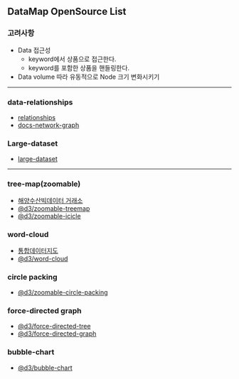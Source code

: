 ## DataMap OpenSource List
### 고려사항
- Data 접근성
    - keyword에서 상품으로 접근한다.
    - keyword를 포함한 상품을 핸들링한다.
- Data volume 따라 유동적으로 Node 크기 변화시키기

---

### data-relationships
- [relationships](https://www.highcharts.com/blog/tutorials/which-charts-are-best-at-showing-data-relationships/)
- [docs-network-graph](https://www.highcharts.com/docs/chart-and-series-types/network-graph)

### Large-dataset
- [large-dataset](https://www.highcharts.com/demo/treemap-large-dataset)

---

### tree-map(zoomable)
- [해양수산빅데이터 거래소](https://www.bigdata-sea.kr/dataanalysis/datamap/view.do)
- [@d3/zoomable-treemap](https://observablehq.com/@d3/zoomable-treemap)
- [@d3/zoomable-icicle](https://observablehq.com/@d3/zoomable-icicle)

### word-cloud
- [통합데이터지도](https://www.bigdata-map.kr/dashboard)
- [@d3/word-cloud](https://observablehq.com/@d3/word-cloud)

### circle packing
- [@d3/zoomable-circle-packing](https://observablehq.com/@d3/zoomable-circle-packing)

### force-directed graph
- [@d3/force-directed-tree](https://observablehq.com/@d3/force-directed-tree)
- [@d3/force-directed-graph](https://observablehq.com/@d3/force-directed-graph)

### bubble-chart
- [@d3/bubble-chart](https://observablehq.com/@d3/bubble-chart)

